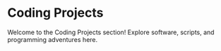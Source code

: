 # Coding Projects

Welcome to the Coding Projects section! Explore software, scripts, and programming adventures here. 